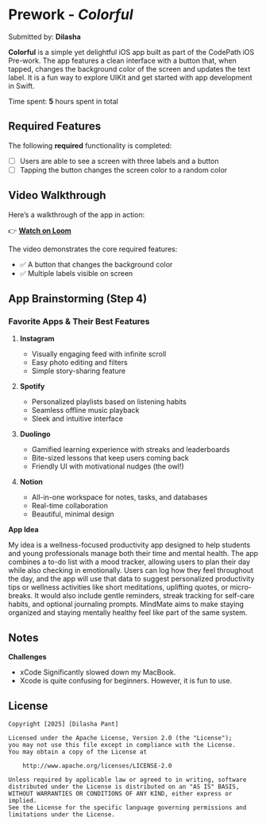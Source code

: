 # Prework - *Colorful*

Submitted by: **Dilasha**

**Colorful** is a simple yet delightful iOS app built as part of the CodePath iOS Pre-work. The app features a clean interface with a button that, when tapped, changes the background color of the screen and updates the text label. It is a fun way to explore UIKit and get started with app development in Swift. 

Time spent: **5** hours spent in total

## Required Features

The following **required** functionality is completed:

- [ ] Users are able to see a screen with three labels and a button
- [ ] Tapping the button changes the screen color to a random color
 
## Video Walkthrough

Here’s a walkthrough of the app in action:

👉 [**Watch on Loom**](https://www.loom.com/share/ed0660ea175c4a7bb35851033811c2a4)

The video demonstrates the core required features:
- ✅ A button that changes the background color
- ✅ Multiple labels visible on screen

## App Brainstorming (Step 4)

### Favorite Apps & Their Best Features

1. **Instagram**
   - Visually engaging feed with infinite scroll
   - Easy photo editing and filters
   - Simple story-sharing feature

2. **Spotify**
   - Personalized playlists based on listening habits
   - Seamless offline music playback
   - Sleek and intuitive interface

3. **Duolingo**
   - Gamified learning experience with streaks and leaderboards
   - Bite-sized lessons that keep users coming back
   - Friendly UI with motivational nudges (the owl!)

4. **Notion**
   - All-in-one workspace for notes, tasks, and databases
   - Real-time collaboration
   - Beautiful, minimal design

**App Idea**

My idea is a wellness-focused productivity app designed to help students and young professionals manage both their time and mental health. The app combines a to-do list with a mood tracker, allowing users to plan their day while also checking in emotionally. Users can log how they feel throughout the day, and the app will use that data to suggest personalized productivity tips or wellness activities like short meditations, uplifting quotes, or micro-breaks. It would also include gentle reminders, streak tracking for self-care habits, and optional journaling prompts. MindMate aims to make staying organized and staying mentally healthy feel like part of the same system.

## Notes
**Challenges**
 - xCode Significantly slowed down my MacBook.
 - Xcode is quite confusing for beginners. However, it is fun to use. 


## License

    Copyright [2025] [Dilasha Pant]

    Licensed under the Apache License, Version 2.0 (the "License");
    you may not use this file except in compliance with the License.
    You may obtain a copy of the License at

        http://www.apache.org/licenses/LICENSE-2.0

    Unless required by applicable law or agreed to in writing, software
    distributed under the License is distributed on an "AS IS" BASIS,
    WITHOUT WARRANTIES OR CONDITIONS OF ANY KIND, either express or implied.
    See the License for the specific language governing permissions and
    limitations under the License.
